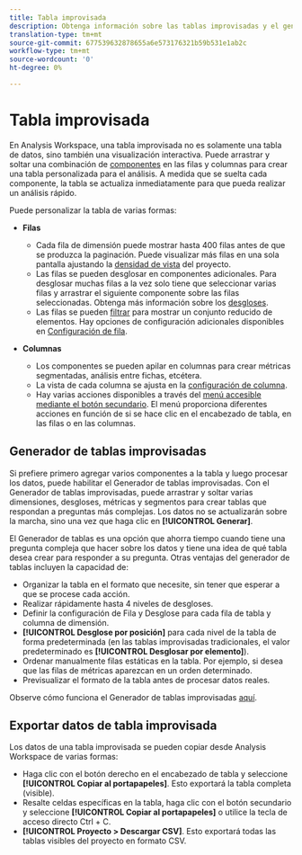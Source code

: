 ```yaml
---
title: Tabla improvisada
description: Obtenga información sobre las tablas improvisadas y el generador de tablas improvisadas
translation-type: tm+mt
source-git-commit: 677539632878655a6e573176321b59b531e1ab2c
workflow-type: tm+mt
source-wordcount: '0'
ht-degree: 0%

---
```



# Tabla improvisada

En Analysis Workspace, una tabla improvisada no es solamente una tabla de datos, sino también una visualización interactiva. Puede arrastrar y soltar una combinación de [componentes](https://docs.adobe.com/content/help/es-ES/analytics/analyze/analysis-workspace/components/analysis-workspace-components.html) en las filas y columnas para crear una tabla personalizada para el análisis. A medida que se suelta cada componente, la tabla se actualiza inmediatamente para que pueda realizar un análisis rápido.

Puede personalizar la tabla de varias formas:

* **Filas**
   * Cada fila de dimensión puede mostrar hasta 400 filas antes de que se produzca la paginación. Puede visualizar más filas en una sola pantalla ajustando la [densidad de vista](https://docs.adobe.com/content/help/es-ES/analytics/analyze/analysis-workspace/build-workspace-project/view-density.html) del proyecto.
   * Las filas se pueden desglosar en componentes adicionales. Para desglosar muchas filas a la vez solo tiene que seleccionar varias filas y arrastrar el siguiente componente sobre las filas seleccionadas. Obtenga más información sobre los [desgloses](https://docs.adobe.com/content/help/es-ES/analytics/analyze/analysis-workspace/components/dimensions/t-breakdown-fa.html).
   * Las filas se pueden [filtrar](https://docs.adobe.com/content/help/es-ES/analytics/analyze/analysis-workspace/build-workspace-project/pagination-filtering-sorting.html) para mostrar un conjunto reducido de elementos. Hay opciones de configuración adicionales disponibles en [Configuración de fila](https://docs.adobe.com/content/help/es-ES/analytics/analyze/analysis-workspace/build-workspace-project/column-row-settings/table-settings.html).

* **Columnas**
   * Los componentes se pueden apilar en columnas para crear métricas segmentadas, análisis entre fichas, etcétera.
   * La vista de cada columna se ajusta en la [configuración de columna](https://docs.adobe.com/content/help/es-ES/analytics/analyze/analysis-workspace/build-workspace-project/column-row-settings/column-settings.html).
   * Hay varias acciones disponibles a través del [menú accesible mediante el botón secundario](https://docs.adobe.com/content/help/en/analytics-learn/tutorials/analysis-workspace/building-freeform-tables/using-the-right-click-menu.html). El menú proporciona diferentes acciones en función de si se hace clic en el encabezado de tabla, en las filas o en las columnas.

## Generador de tablas improvisadas

Si prefiere primero agregar varios componentes a la tabla y luego procesar los datos, puede habilitar el Generador de tablas improvisadas. Con el Generador de tablas improvisadas, puede arrastrar y soltar varias dimensiones, desgloses, métricas y segmentos para crear tablas que respondan a preguntas más complejas. Los datos no se actualizarán sobre la marcha, sino una vez que haga clic en **[!UICONTROL Generar]**.

El Generador de tablas es una opción que ahorra tiempo cuando tiene una pregunta compleja que hacer sobre los datos y tiene una idea de qué tabla desea crear para responder a su pregunta. Otras ventajas del generador de tablas incluyen la capacidad de:

* Organizar la tabla en el formato que necesite, sin tener que esperar a que se procese cada acción.
* Realizar rápidamente hasta 4 niveles de desgloses.
* Definir la configuración de Fila y Desglose para cada fila de tabla y columna de dimensión.
* **[!UICONTROL Desglose por posición]** para cada nivel de la tabla de forma predeterminada (en las tablas improvisadas tradicionales, el valor predeterminado es **[!UICONTROL Desglosar por elemento]**).
* Ordenar manualmente filas estáticas en la tabla. Por ejemplo, si desea que las filas de métricas aparezcan en un orden determinado.
* Previsualizar el formato de la tabla antes de procesar datos reales.

Observe cómo funciona el Generador de tablas improvisadas [aquí](https://youtu.be/GUMWiJAmMGI).

## Exportar datos de tabla improvisada

Los datos de una tabla improvisada se pueden copiar desde Analysis Workspace de varias formas:

* Haga clic con el botón derecho en el encabezado de tabla y seleccione **[!UICONTROL Copiar al portapapeles]**. Esto exportará la tabla completa (visible).
* Resalte celdas específicas en la tabla, haga clic con el botón secundario y seleccione **[!UICONTROL Copiar al portapapeles]** o utilice la tecla de acceso directo Ctrl + C.
* **[!UICONTROL Proyecto > Descargar CSV]**. Esto exportará todas las tablas visibles del proyecto en formato CSV.
